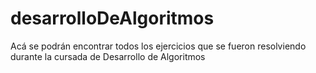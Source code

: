 # desarrolloDeAlgoritmos
Acá se podrán encontrar todos los ejercicios que se fueron resolviendo durante la cursada de Desarrollo de Algoritmos
